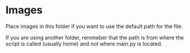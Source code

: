 # Images

Place images in this folder if you want to use the default path for the file.

If you are using another folder, remmeber that the path is from where the script is called (usually home) and not where main.py is located.
